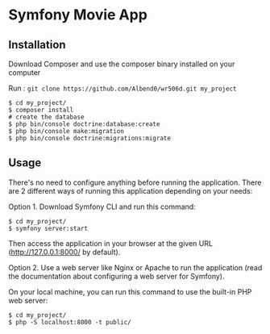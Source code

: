 # Symfony Movie App 

## Installation
Download Composer and use the composer binary installed on your computer

Run : 
```git clone https://github.com/Albend0/wr506d.git my_project```
```
$ cd my_project/
$ composer install
# create the database
$ php bin/console doctrine:database:create
$ php bin/console make:migration
$ php bin/console doctrine:migrations:migrate
```
## Usage
There's no need to configure anything before running the application. There are 2 different ways of running this application depending on your needs:

Option 1. Download Symfony CLI and run this command:
```
$ cd my_project/
$ symfony server:start
```
Then access the application in your browser at the given URL (http://127.0.0.1:8000/ by default).

Option 2. Use a web server like Nginx or Apache to run the application (read the documentation about configuring a web server for Symfony).

On your local machine, you can run this command to use the built-in PHP web server:
```
$ cd my_project/
$ php -S localhost:8000 -t public/
```
